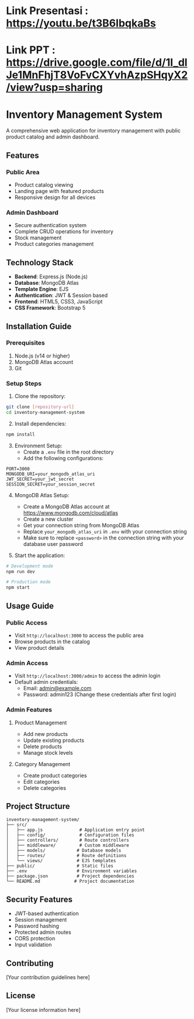 # Link Presentasi  : https://youtu.be/t3B6lbqkaBs
# Link PPT  : https://drive.google.com/file/d/1I_dlJe1MnFhjT8VoFvCXYvhAzpSHqyX2/view?usp=sharing

# Inventory Management System

A comprehensive web application for inventory management with public product catalog and admin dashboard.

## Features

### Public Area
- Product catalog viewing
- Landing page with featured products
- Responsive design for all devices

### Admin Dashboard
- Secure authentication system
- Complete CRUD operations for inventory
- Stock management
- Product categories management

## Technology Stack

- **Backend**: Express.js (Node.js)
- **Database**: MongoDB Atlas
- **Template Engine**: EJS
- **Authentication**: JWT & Session based
- **Frontend**: HTML5, CSS3, JavaScript
- **CSS Framework**: Bootstrap 5

## Installation Guide

### Prerequisites
1. Node.js (v14 or higher)
2. MongoDB Atlas account
3. Git

### Setup Steps

1. Clone the repository:
```bash
git clone [repository-url]
cd inventory-management-system
```

2. Install dependencies:
```bash
npm install
```

3. Environment Setup:
   - Create a `.env` file in the root directory
   - Add the following configurations:
```env
PORT=3000
MONGODB_URI=your_mongodb_atlas_uri
JWT_SECRET=your_jwt_secret
SESSION_SECRET=your_session_secret
```

4. MongoDB Atlas Setup:
   - Create a MongoDB Atlas account at https://www.mongodb.com/cloud/atlas
   - Create a new cluster
   - Get your connection string from MongoDB Atlas
   - Replace `your_mongodb_atlas_uri` in `.env` with your connection string
   - Make sure to replace `<password>` in the connection string with your database user password

5. Start the application:
```bash
# Development mode
npm run dev

# Production mode
npm start
```

## Usage Guide

### Public Access
- Visit `http://localhost:3000` to access the public area
- Browse products in the catalog
- View product details

### Admin Access
- Visit `http://localhost:3000/admin` to access the admin login
- Default admin credentials:
  - Email: admin@example.com
  - Password: admin123
  (Change these credentials after first login)

### Admin Features
1. Product Management
   - Add new products
   - Update existing products
   - Delete products
   - Manage stock levels

2. Category Management
   - Create product categories
   - Edit categories
   - Delete categories

## Project Structure
```
inventory-management-system/
├── src/
│   ├── app.js              # Application entry point
│   ├── config/             # Configuration files
│   ├── controllers/        # Route controllers
│   ├── middleware/         # Custom middleware
│   ├── models/            # Database models
│   ├── routes/            # Route definitions
│   └── views/             # EJS templates
├── public/                # Static files
├── .env                   # Environment variables
├── package.json           # Project dependencies
└── README.md             # Project documentation
```

## Security Features
- JWT-based authentication
- Session management
- Password hashing
- Protected admin routes
- CORS protection
- Input validation

## Contributing
[Your contribution guidelines here]

## License
[Your license information here] 


